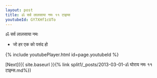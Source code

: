 ```yaml
---
layout: post
title: ॐ सर्व लालसाया नमः ११ टाइम्स
youtubeId: GY7XHf1cUTo
---
```

 
 
 ॐ सर्व लालसाया नमः  
 
 -  जो हर एक को पसंद हो 
 
  
 
  
 
 
 
 
 
 


{% include youtubePlayer.html id=page.youtubeId %}
 
[Next]({{ site.baseurl }}{% link  split1/_posts/2013-03-01-ॐ घोराय नमः ११ टाइम्स.md%})
 
